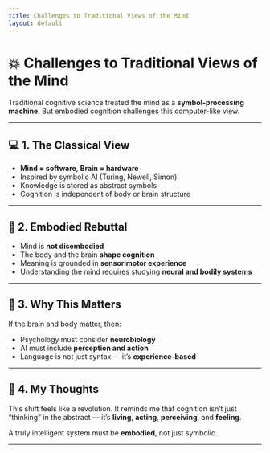 ```yaml
---
title: Challenges to Traditional Views of the Mind
layout: default
---
```


# 💥 Challenges to Traditional Views of the Mind

Traditional cognitive science treated the mind as a **symbol-processing machine**. But embodied cognition challenges this computer-like view.

---

## 💻 1. The Classical View

- **Mind = software**, **Brain = hardware**
- Inspired by symbolic AI (Turing, Newell, Simon)
- Knowledge is stored as abstract symbols
- Cognition is independent of body or brain structure

---

## 🧠 2. Embodied Rebuttal

- Mind is **not disembodied**
- The body and the brain **shape cognition**
- Meaning is grounded in **sensorimotor experience**
- Understanding the mind requires studying **neural and bodily systems**

---

## 🔬 3. Why This Matters

If the brain and body matter, then:

- Psychology must consider **neurobiology**
- AI must include **perception and action**
- Language is not just syntax — it’s **experience-based**

---

## 💭 4. My Thoughts

This shift feels like a revolution. It reminds me that cognition isn’t just “thinking” in the abstract — it’s **living**, **acting**, **perceiving**, and **feeling**.

A truly intelligent system must be **embodied**, not just symbolic.

---
